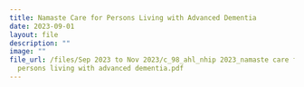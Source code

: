 ```yaml
---
title: Namaste Care for Persons Living with Advanced Dementia
date: 2023-09-01
layout: file
description: ""
image: ""
file_url: /files/Sep 2023 to Nov 2023/c_98_ahl_nhip 2023_namaste care for
  persons living with advanced dementia.pdf
---
```

